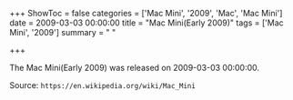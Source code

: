 +++
ShowToc = false
categories = ['Mac Mini', '2009', 'Mac', 'Mac Mini']
date = 2009-03-03 00:00:00
title = "Mac Mini(Early 2009)"
tags = ['Mac Mini', '2009']
summary = " "

+++

The Mac Mini(Early 2009) was released on 2009-03-03 00:00:00.

Source: `https://en.wikipedia.org/wiki/Mac_Mini`


